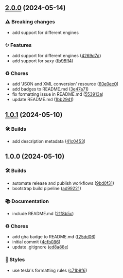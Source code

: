 ## [2.0.0](https://github.com/efcasado/tesla_middleware_xml/compare/v1.0.1...v2.0.0) (2024-05-14)


### ⚠ Breaking changes

* add support for different engines

### ✨ Features

* add support for different engines ([4269d7d](https://github.com/efcasado/tesla_middleware_xml/commit/4269d7d228e502a4657d3d5f28681435abfe529b))
* add support for saxy ([fb98ff4](https://github.com/efcasado/tesla_middleware_xml/commit/fb98ff4d35b1aea24626c520c5a2b40ccb73c167))


### ♻️ Chores

* add 'JSON and XML conversion' resource ([60e0ec0](https://github.com/efcasado/tesla_middleware_xml/commit/60e0ec0512470f63684c4cb171c456c821c83cfb))
* add badges to README.md ([3e47a71](https://github.com/efcasado/tesla_middleware_xml/commit/3e47a714523aceb332f21dacd1544e72904e73bd))
* fix formatting issue in README.md ([553913a](https://github.com/efcasado/tesla_middleware_xml/commit/553913aca0d6ff7f02d33ec3bbbdb05984a71c3d))
* update README.md ([1bb2941](https://github.com/efcasado/tesla_middleware_xml/commit/1bb2941ea87778a86fcbc2f19d293e8a2eea6c4c))

## [1.0.1](https://github.com/efcasado/tesla_middleware_xml/compare/v1.0.0...v1.0.1) (2024-05-10)


### 🛠 Builds

* add description metadata ([41c0453](https://github.com/efcasado/tesla_middleware_xml/commit/41c0453b0108616267f41de57f19c5f921e86d3d))

## 1.0.0 (2024-05-10)


### 🛠 Builds

* automate release and publish workflows ([9bd0f31](https://github.com/efcasado/tesla_middleware_xml/commit/9bd0f31d0f39ab0bb711eab8249956fbd6063679))
* bootstrap build pipeline ([ad99221](https://github.com/efcasado/tesla_middleware_xml/commit/ad9922111ecc6e6a40a5238403470a3f3fb33c72))


### 📚 Documentation

* include README.md ([21f8b5c](https://github.com/efcasado/tesla_middleware_xml/commit/21f8b5cdde584ec35a8ae8b7a090113e54461181))


### ♻️ Chores

* add gha badge to README.md ([f25dd06](https://github.com/efcasado/tesla_middleware_xml/commit/f25dd0673b6d2833ec805d95157fec1963d26507))
* initial commit ([4cfb086](https://github.com/efcasado/tesla_middleware_xml/commit/4cfb086e0063d373b03730eee400f01942e6d325))
* update .gitignore ([ed8a88e](https://github.com/efcasado/tesla_middleware_xml/commit/ed8a88e675865685059b80513de4400b01866f38))


### 💎 Styles

* use tesla's formatting rules ([c71b8f6](https://github.com/efcasado/tesla_middleware_xml/commit/c71b8f6397fb6d570b6f98001addc28f02a2f77a))
